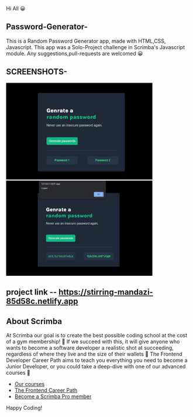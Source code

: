 Hi All 😀

## Password-Generator-

 This is a Random Password Generator app, made with HTML,CSS, Javascript.
 This app was a Solo-Project challenge in Scrimba's Javascript module.
 Any suggestions,pull-requests are welcomed  😀

 ## SCREENSHOTS-
 
<div text-align ="center">
    <img src="/Screenshot 1.jpg" width="400px"/> 
     <img src="/Screenshot 2.jpg" width="400px"/> 

</div>



## project link -- https://stirring-mandazi-85d58c.netlify.app



## About Scrimba
At Scrimba our goal is to create the best possible coding school at the cost of a gym membership! 💜
If we succeed with this, it will give anyone who wants to become a software developer a realistic shot at succeeding, regardless of where they live and the size of their wallets 🎉
The Frontend Developer Career Path aims to teach you everything you need to become a Junior Developer, or you could take a deep-dive with one of our advanced courses 🚀

- [Our courses](https://scrimba.com/allcourses)
- [The Frontend Career Path](https://scrimba.com/learn/frontend)
- [Become a Scrimba Pro member](https://scrimba.com/pricing)

Happy Coding!

